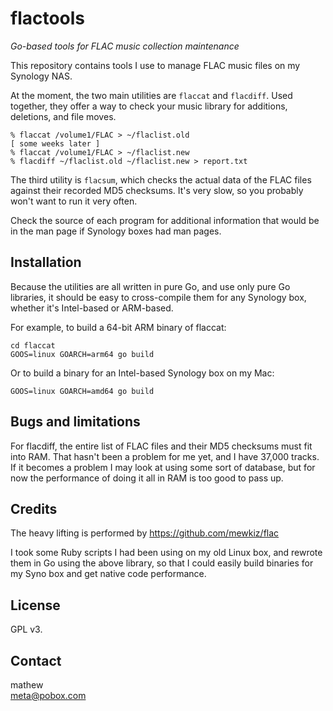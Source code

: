# flactools

_Go-based tools for FLAC music collection maintenance_

This repository contains tools I use to manage FLAC music files on my
Synology NAS.

At the moment, the two main utilities are `flaccat` and `flacdiff`. Used
together, they offer a way to check your music library for additions,
deletions, and file moves.

    % flaccat /volume1/FLAC > ~/flaclist.old
    [ some weeks later ]
    % flaccat /volume1/FLAC > ~/flaclist.new
    % flacdiff ~/flaclist.old ~/flaclist.new > report.txt

The third utility is `flacsum`, which checks the actual data of the FLAC files
against their recorded MD5 checksums. It's very slow, so you probably won't
want to run it very often.

Check the source of each program for additional information that would be in
the man page if Synology boxes had man pages.

## Installation

Because the utilities are all written in pure Go, and use only pure Go
libraries, it should be easy to cross-compile them for any Synology box,
whether it's Intel-based or ARM-based.

For example, to build a 64-bit ARM binary of flaccat:

    cd flaccat
    GOOS=linux GOARCH=arm64 go build

Or to build a binary for an Intel-based Synology box on my Mac:

    GOOS=linux GOARCH=amd64 go build

## Bugs and limitations

For flacdiff, the entire list of FLAC files and their MD5 checksums must fit
into RAM. That hasn't been a problem for me yet, and I have 37,000 tracks.
If it becomes a problem I may look at using some sort of database, but for now
the performance of doing it all in RAM is too good to pass up.

## Credits

The heavy lifting is performed by https://github.com/mewkiz/flac

I took some Ruby scripts I had been using on my old Linux box, and rewrote them
in Go using the above library, so that I could easily build binaries for my
Syno box and get native code performance.

## License

GPL v3.

## Contact

mathew  
<meta@pobox.com>

